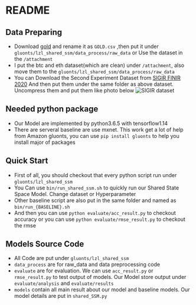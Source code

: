 # README
## Data Preparing
* Download [gold](https://finance.yahoo.com/quote/GOLD/history?p=GOLD) and rename it as `GOLD.csv` ,then put it under `gluonts/lzl_shared_ssm/data_process/raw_data` or Use the dataset in the `/attachment`
* I put the btc and eth dataset(which are clean) under `/attachment`, also move them to the `gluonts/lzl_shared_ssm/data_process/raw_data`
* You can Download the Second Experiment Dataset from [SIGIR FINIR 2020](https://www.biendata.xyz/competition/finir/data/) And then put them under the same folder as above dataset. Uncompress them and put them like photo below
  ![SIGIR dataset](https://gitee.com/joelonglin/pig-go_image/raw/master/img2106/20210608231954.png)


## Needed python package
* Our Model are implemented by python3.6.5 with tensorflow1.14
* There are serveral baseline are use mxnet. This work get a lot of help from Amazon gluonts, you can use `pip install gluonts` to help you install major of packages

## Quick Start
* First of all, you should checkout that every python script run under `gluonts/lzl_shared_ssm`
* You Can use `bin/run_shared_ssm.sh` to quickly run our Shared State Space Model. Change dataset or Hyperparameter
* Other baseline script are also put in the same folder and named as `bin/run_{BASELINE}.sh`
* And then you can use `python evaluate/acc_result.py` to checkout accuracy or you can use `python evaluate/rmse_result.py` to checkout the rmse


## Models Source Code
* All Code are put under `gluonts/lzl_shared_ssm`
* `data_process` are for raw_data and data preprocessing code
* `evaluate` are for evaluation. We can use `acc_result.py` or `rmse_result.py` to test output of models. Our Model store output under `evaluate/analysis` and `evaluate/results`
* `models` contain all main result about our model and baseline models. Our model details are put in `shared_SSM.py`